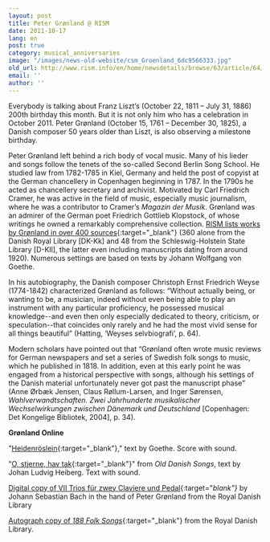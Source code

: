 ```yaml
---
layout: post
title: Peter Grønland @ RISM
date: 2011-10-17
lang: en
post: true
category: musical_anniversaries
image: "/images/news-old-website/csm_Groenland_6dc9566333.jpg"
old_url: http://www.rism.info/en/home/newsdetails/browse/63/article/64/peter-groenland-rism.html
email: ''
author: ''
---
```


Everybody is talking about Franz Liszt’s (October 22, 1811 – July 31, 1886) 200th birthday this month. But it is not only him who has a celebration in October 2011. Peter Grønland (October 15, 1761 – December 30, 1825), a Danish composer 50 years older than Liszt, is also observing a milestone birthday.

Peter Grønland left behind a rich body of vocal music. Many of his lieder and songs follow the tenets of the so-called Second Berlin Song School. He studied law from 1782-1785 in Kiel, Germany and held the post of copyist at the German chancellery in Copenhagen beginning in 1787. In the 1790s he acted as chancellery secretary and archivist. Motivated by Carl Friedrich Cramer, he was active in the field of music, especially music journalism, where he was a contributor to Cramer’s _Magazin der Musik_. Grønland was an admirer of the German poet Friedrich Gottlieb Klopstock, of whose writings he owned a remarkably comprehensive collection. [RISM lists works by Grønland in over 400 sources](https://opac.rism.info/search?View=rism&author=Peter+Gr%C3%B8nland){:target="_blank"} (360 alone from the Danish Royal Library [DK-Kk] and 48 from the Schleswig-Holstein State Library [D-KIl], the latter even including manuscripts dating from around 1920). Numerous settings are based on texts by Johann Wolfgang von Goethe.

In his autobiography, the Danish composer Christoph Ernst Friedrich Weyse (1774-1842) characterized Grønland as follows: “Without actually being, or wanting to be, a musician, indeed without even being able to play an instrument with any particular proficiency, he possessed musical knowledge--and even then only especially dedicated to theory, criticism, or speculation--that coincides only rarely and he had the most vivid sense for all things beautiful” (Hatting, ‘Weyses selvbiografi’, p. 64).

Modern scholars have pointed out that “Grønland often wrote music reviews for German newspapers and set a series of Swedish folk songs to music, which he published in 1818. In addition, even at this early point he was engaged from a historical perspective with songs, although his settings of the Danish material unfortunately never got past the manuscript phase” (Anne Ørbæk Jensen, Claus Røllum-Larsen, and Inger Sørensen, _Wahlverwandtschaften._ _Zwei Jahrhunderte musikalischer Wechselwirkungen zwischen Dänemark und Deutschland_ [Copenhagen: Det Kongelige Bibliotek, 2004], p. 34).


**Grønland Online**

"[Heidenröslein](){:target="_blank"}," text by Goethe. Score with sound.

"[O, stjerne, hav tak](http://www.ugle.dk/o_stjerne_hav_tak.html){:target="_blank"}" from _Old Danish Songs_, text by Johan Ludvig Heiberg. Text with sound.

[Digital copy of VII Trios für zwey Claviere und Pedal](http://img.kb.dk/ma/uklav/bach_viitrios-m.pdf){:target="_blank"}_ by Johann Sebastian Bach in the hand of Peter Grønland from the Royal Danish Library

[Autograph copy of _188 Folk Songs_](http://img.kb.dk/ma/div/groenl_nyograh-m.pdf){:target="_blank"} from the Royal Danish Library.  

<!-- May 2021: Link broken and not archived http://www.ericsams.org/score/composer/g/groenland/groenland.html, ericsams.org does not find Grønland  -->
